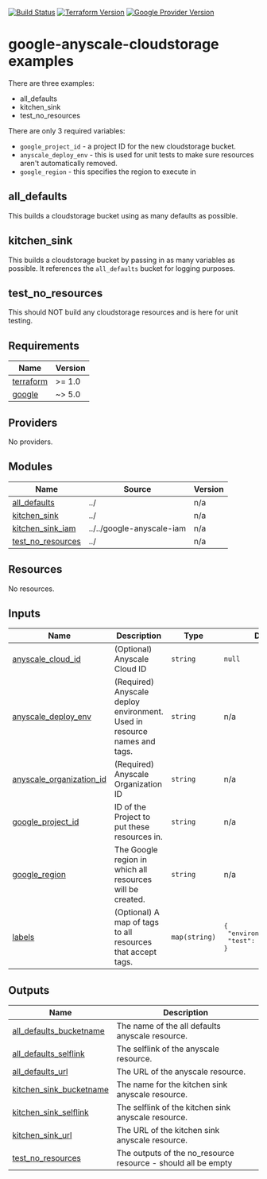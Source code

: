 [![Build Status][badge-build]][build-status]
[![Terraform Version][badge-terraform]](https://github.com/hashicorp/terraform/releases)
[![Google Provider Version][badge-tf-google]](https://github.com/terraform-providers/terraform-provider-google/releases)
# google-anyscale-cloudstorage examples

There are three examples:
- all_defaults
- kitchen_sink
- test_no_resources

There are only 3 required variables:
- `google_project_id` - a project ID for the new cloudstorage bucket.
- `anyscale_deploy_env` - this is used for unit tests to make sure resources aren't automatically removed.
- `google_region` - this specifies the region to execute in

## all_defaults
This builds a cloudstorage bucket using as many defaults as possible.

## kitchen_sink
This builds a cloudstorage bucket by passing in as many variables as possible. It references the `all_defaults` bucket for logging purposes.

## test_no_resources
This should NOT build any cloudstorage resources and is here for unit testing.

<!-- BEGINNING OF PRE-COMMIT-TERRAFORM DOCS HOOK -->
## Requirements

| Name | Version |
|------|---------|
| <a name="requirement_terraform"></a> [terraform](#requirement\_terraform) | >= 1.0 |
| <a name="requirement_google"></a> [google](#requirement\_google) | ~> 5.0 |

## Providers

No providers.

## Modules

| Name | Source | Version |
|------|--------|---------|
| <a name="module_all_defaults"></a> [all\_defaults](#module\_all\_defaults) | ../ | n/a |
| <a name="module_kitchen_sink"></a> [kitchen\_sink](#module\_kitchen\_sink) | ../ | n/a |
| <a name="module_kitchen_sink_iam"></a> [kitchen\_sink\_iam](#module\_kitchen\_sink\_iam) | ../../google-anyscale-iam | n/a |
| <a name="module_test_no_resources"></a> [test\_no\_resources](#module\_test\_no\_resources) | ../ | n/a |

## Resources

No resources.

## Inputs

| Name | Description | Type | Default | Required |
|------|-------------|------|---------|:--------:|
| <a name="input_anyscale_cloud_id"></a> [anyscale\_cloud\_id](#input\_anyscale\_cloud\_id) | (Optional) Anyscale Cloud ID | `string` | `null` | no |
| <a name="input_anyscale_deploy_env"></a> [anyscale\_deploy\_env](#input\_anyscale\_deploy\_env) | (Required) Anyscale deploy environment. Used in resource names and tags. | `string` | n/a | yes |
| <a name="input_anyscale_organization_id"></a> [anyscale\_organization\_id](#input\_anyscale\_organization\_id) | (Required) Anyscale Organization ID | `string` | n/a | yes |
| <a name="input_google_project_id"></a> [google\_project\_id](#input\_google\_project\_id) | ID of the Project to put these resources in. | `string` | n/a | yes |
| <a name="input_google_region"></a> [google\_region](#input\_google\_region) | The Google region in which all resources will be created. | `string` | n/a | yes |
| <a name="input_labels"></a> [labels](#input\_labels) | (Optional) A map of tags to all resources that accept tags. | `map(string)` | <pre>{<br>  "environment": "test",<br>  "test": true<br>}</pre> | no |

## Outputs

| Name | Description |
|------|-------------|
| <a name="output_all_defaults_bucketname"></a> [all\_defaults\_bucketname](#output\_all\_defaults\_bucketname) | The name of the all defaults anyscale resource. |
| <a name="output_all_defaults_selflink"></a> [all\_defaults\_selflink](#output\_all\_defaults\_selflink) | The selflink of the anyscale resource. |
| <a name="output_all_defaults_url"></a> [all\_defaults\_url](#output\_all\_defaults\_url) | The URL of the anyscale resource. |
| <a name="output_kitchen_sink_bucketname"></a> [kitchen\_sink\_bucketname](#output\_kitchen\_sink\_bucketname) | The name for the kitchen sink anyscale resource. |
| <a name="output_kitchen_sink_selflink"></a> [kitchen\_sink\_selflink](#output\_kitchen\_sink\_selflink) | The selflink of the kitchen sink anyscale resource. |
| <a name="output_kitchen_sink_url"></a> [kitchen\_sink\_url](#output\_kitchen\_sink\_url) | The URL of the kitchen sink anyscale resource. |
| <a name="output_test_no_resources"></a> [test\_no\_resources](#output\_test\_no\_resources) | The outputs of the no\_resource resource - should all be empty |
<!-- END OF PRE-COMMIT-TERRAFORM DOCS HOOK -->

<!-- References -->
[Terraform]: https://www.terraform.io
[Issues]: https://github.com/anyscale/sa-terraform-google-cloudfoundation-modules/issues
[badge-build]: https://github.com/anyscale/sa-terraform-google-cloudfoundation-modules/workflows/CI/CD%20Pipeline/badge.svg
[badge-terraform]: https://img.shields.io/badge/terraform-1.x%20-623CE4.svg?logo=terraform
[badge-tf-google]: https://img.shields.io/badge/GCP-4.+-F8991D.svg?logo=terraform
[build-status]: https://github.com/anyscale/sa-terraform-google-cloudfoundation-modules/actions
